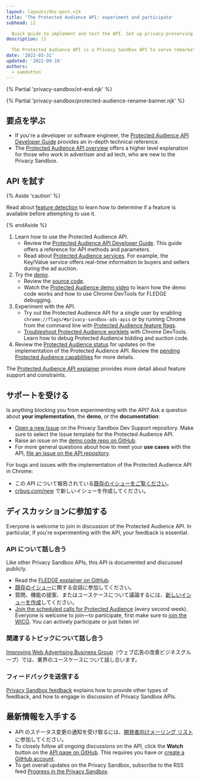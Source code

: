 ```yaml
---
layout: layouts/doc-post.njk
title: 'The Protected Audience API: experiment and participate'
subhead: |2

  Quick guide to implement and test the API. Set up privacy-preserving ad auctions to serve remarketing and custom audience use cases.
description: |2

  The Protected Audience API is a Privacy Sandbox API to serve remarketing and custom audience use cases, designed so it cannot be used by third parties to track user browsing behavior across sites. The API enables on-device auctions by the browser, to choose relevant ads from websites the user has previously visited.
date: '2022-03-31'
updated: '2022-09-18'
authors:
  - samdutton
---
```


{% Partial 'privacy-sandbox/ot-end.njk' %}

{% Partial 'privacy-sandbox/protected-audience-rename-banner.njk' %}

## 要点を学ぶ

- If you're a developer or software engineer, the [Protected Audience API Developer Guide](/docs/privacy-sandbox/protected-audience-api/) provides an in-depth technical reference.
- The [Protected Audience API overview](/docs/privacy-sandbox/protected-audience) offers a higher level explanation for those who work in advertiser and ad tech, who are new to the Privacy Sandbox.

## API を試す

{% Aside 'caution' %}

Read about [feature detection](/docs/privacy-sandbox/unified-origin-trial/#feature-detection) to learn how to determine if a feature is available before attempting to use it.

{% endAside %}

1. Learn how to use the Protected Audience API.
    - Review the [Protected Audience API Developer Guide](/docs/privacy-sandbox/protected-audience-api/). This guide offers a reference for API methods and parameters.
    - Read about [Protected Audience services](/blog/fledge-service-overview/). For example, the Key/Value service offers real-time information to buyers and sellers during the ad auction.
2. Try the [demo](https://protected-audience-demo.web.app/).
    - Review the [source code](https://github.com/GoogleChromeLabs/protected-audience-demo).
    - Watch the [Protected Audience demo video](https://www.youtube.com/watch?v=znDD0gkdJyM&list=PLNYkxOF6rcICntazGfSVKSj5EwuR9w5Nv) to learn how the demo code works and how to use Chrome DevTools for FLEDGE debugging.
3. Experiment with the API.
    - Try out the Protected Audience API for a single user by enabling `chrome://flags/#privacy-sandbox-ads-apis` or by running Chrome from the command line with [Protected Audience feature flags](/docs/privacy-sandbox/protected-audience-api/#flags).
    - [Troubleshoot Protected Audience worklets](/docs/privacy-sandbox/protected-audience-api/troubleshoot/) with Chrome DevTools. Learn how to debug Protected Audience bidding and auction code.
4. Review the [Protected Audience status](/docs/privacy-sandbox/status/#fledge) for updates on the implementation of the Protected Audience API. Review the [pending Protected Audience capabilities](/docs/privacy-sandbox/protected-audience-api/feature-status/) for more details.

The [Protected Audience API explainer](https://github.com/WICG/turtledove/blob/main/FLEDGE.md#summary) provides more detail about feature support and constraints.

## サポートを受ける

Is anything blocking you from experimenting with the API? Ask a question about **your implementation**, the **demo**, or the **documentation**:

- [Open a new Issue](https://github.com/GoogleChromeLabs/privacy-sandbox-dev-support/issues/new/choose) on the Privacy Sandbox Dev Support repository. Make sure to select the Issue template for the Protected Audience API.
- Raise an issue on the [demo code repo on GitHub](https://github.com/GoogleChromeLabs/protected-audience-demo).
- For more general questions about how to meet your **use cases** with the API, [file an issue on the API repository](https://github.com/WICG/turtledove/issues/new).

For bugs and issues with the implementation of the Protected Audience API in Chrome:

- この API について報告されている[既存のイシューをご覧ください](https://bugs.chromium.org/p/chromium/issues/list?q=component:Blink%3EInterestGroups)。
- [crbug.com/new](https://crbug.com/new) で新しいイシューを作成してください。

## ディスカッションに参加する

Everyone is welcome to join in discussion of the Protected Audience API. In particular, if you're experimenting with the API, your feedback is essential.

### API について話し合う

Like other Privacy Sandbox APIs, this API is documented and discussed publicly.

- Read the [FLEDGE explainer on GitHub](https://github.com/WICG/turtledove/blob/main/FLEDGE.md).
- [既存のイシュー](https://github.com/WICG/turtledove/issues)に関する会話に参加してください。
- 質問、機能の提案、またはユースケースについて議論するには、[新しいイシューを作成](https://github.com/WICG/turtledove/issues/new)してください。
- [Join the scheduled calls for Protected Audience](https://github.com/WICG/turtledove/issues/88) (every second week). Everyone is welcome to join—to participate, first make sure to [join the WICG](https://www.w3.org/community/wicg/). You can actively participate or just listen in!

### 関連するトピックについて話し合う

[Improving Web Advertising Business Group](https://www.w3.org/community/web-adv/participants)（ウェブ広告の改善ビジネスグループ）では、業界のユースケースについて話し合います。

### フィードバックを送信する

[Privacy Sandbox feedback](/docs/privacy-sandbox/feedback/#fledge-api) explains how to provide other types of feedback, and how to engage in discussion of Privacy Sandbox APIs.

## 最新情報を入手する

- API のステータス変更の通知を受け取るには、[開発者向けメーリング リスト](https://groups.google.com/u/3/a/chromium.org/g/fledge-api-announce)に参加してください。
- To closely follow all ongoing discussions on the API, click the **Watch** button on the [API page on GitHub](https://github.com/WICG/turtledove/blob/main/FLEDGE.md). This requires you have or [create a GitHub account](https://docs.github.com/get-started/signing-up-for-github/signing-up-for-a-new-github-account).
- To get overall updates on the Privacy Sandbox, subscribe to the RSS feed [Progress in the Privacy Sandbox](/tags/progress-in-the-privacy-sandbox/).
